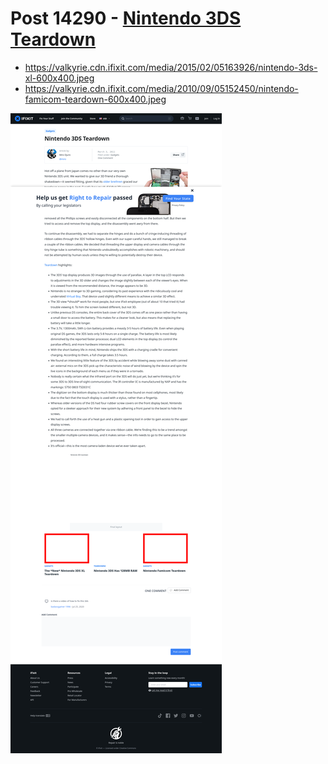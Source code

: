 # Post 14290 - [Nintendo 3DS Teardown](https://www.ifixit.com/News/14290/nintendo-3ds-teardown)

- https://valkyrie.cdn.ifixit.com/media/2015/02/05163926/nintendo-3ds-xl-600x400.jpeg
- https://valkyrie.cdn.ifixit.com/media/2010/09/05152450/nintendo-famicom-teardown-600x400.jpeg

![screencap](screenshots/09aec9be-ca10-45d1-95bf-c2d6d5677d30.png)
